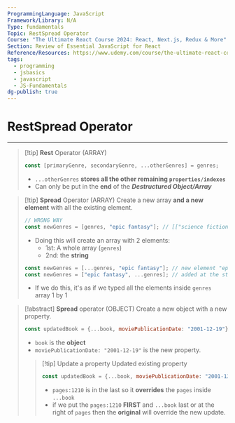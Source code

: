 ```yaml
---
ProgrammingLanguage: JavaScript
Framework/Library: N/A
Type: fundamentals
Topic: RestSpread Operator
Course: "The Ultimate React Course 2024: React, Next.js, Redux & More"
Section: Review of Essential JavaScript for React
Reference/Resources: https://www.udemy.com/course/the-ultimate-react-course/
tags:
  - programming
  - jsbasics
  - javascript
  - JS-Fundamentals
dg-publish: true
---
```

# RestSpread Operator

--- 

>[!tip]  __Rest__ Operator (ARRAY)
>```javascript
>const [primaryGenre, secondaryGenre, ...otherGenres] = genres;
>```
> - `...otherGenres` __stores all the other remaining `properties/indexes`__
> - Can only be put in the __end__ of the ___Destructured Object/Array___

> [!tip] __Spread__ Operator (ARRAY)
> Create a new array __and a new element__ with all the existing element.
> 
> ```javascript
> // WRONG WAY
> const newGenres = [genres, "epic fantasy"]; // [["science fiction", "humor", "speculative fiction"], "epic fantasy"]
> ```
> - Doing this will create an array with 2 elements:
> 	- 1st: A whole array (`genres`)
> 	- 2nd: the __string__
> 
> ```javascript
> const newGenres = [...genres, "epic fantasy"]; // new element "epic fantasy" added in the end
> const newGenres = ["epic fantasy", ...genres]; // added at the start
> ```
> - If we do this, it's as if we typed all the elements inside `genres` array 1 by 1

> [!abstract] __Spread__ operator (OBJECT)
> Create a new object with a new property.
> ```javascript
> const updatedBook = {...book, moviePublicationDate: "2001-12-19"};
> ```
> - `book` is the __object__
> - `moviePublicationDate: "2001-12-19"` is the new property.
> 
>> [!tip] Update a property
>> Updated existing property
>> ```javascript
>> const updatedBook = {...book, moviePublicationDate: "2001-12-19", pages: 1210};
>> ```
>>  - `pages:1210`  is in the last so it __overrides__ the `pages` inside `...book`
>> 	 - if we put the `pages:1210` __FIRST__ and `...book` last or at the right of `pages` then the __original__ will override the new update.





